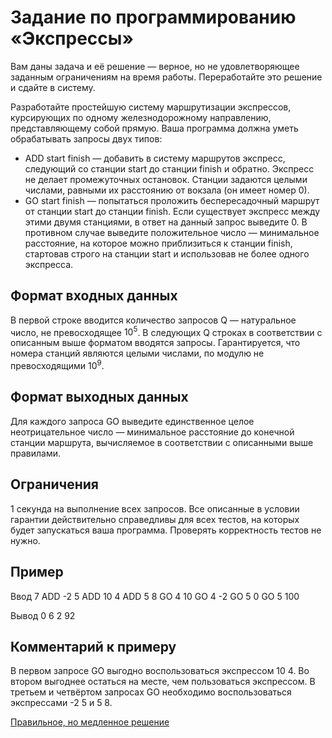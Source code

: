 # Задание по программированию «Экспрессы»

Вам даны задача и её решение — верное, но не удовлетворяющее заданным ограничениям на время работы. Переработайте это решение и сдайте в систему.

Разработайте простейшую систему маршрутизации экспрессов, курсирующих по одному железнодорожному направлению, представляющему собой прямую. Ваша программа должна уметь обрабатывать запросы двух типов:

- ADD start finish — добавить в систему маршрутов экспресс, следующий со станции start до станции finish и обратно. Экспресс не делает промежуточных остановок. Станции задаются целыми числами, равными их расстоянию от вокзала (он имеет номер 0).
- GO start finish — попытаться проложить беспересадочный маршрут от станции start до станции finish. Если существует экспресс между этими двумя станциями, в ответ на данный запрос выведите 0. В противном случае выведите положительное число — минимальное расстояние, на которое можно приблизиться к станции finish, стартовав строго на станции start и использовав не более одного экспресса.

## Формат входных данных

В первой строке вводится количество запросов Q — натуральное число, не превосходящее $10^5$. В следующих Q строках в соответствии с описанным выше форматом вводятся запросы. Гарантируется, что номера станций являются целыми числами, по модулю не превосходящими $10^9$.

## Формат выходных данных

Для каждого запроса GO выведите единственное целое неотрицательное число — минимальное расстояние до конечной станции маршрута, вычисляемое в соответствии с описанными выше правилами.

## Ограничения

1 секунда на выполнение всех запросов. Все описанные в условии гарантии действительно справедливы для всех тестов, на которых будет запускаться ваша программа. Проверять корректность тестов не нужно.

## Пример

Ввод
7
ADD -2 5
ADD 10 4
ADD 5 8
GO 4 10
GO 4 -2
GO 5 0
GO 5 100

Вывод
0
6
2
92

## Комментарий к примеру

В первом запросе GO выгодно воспользоваться экспрессом 10 4. Во втором выгоднее остаться на месте, чем пользоваться экспрессом. В третьем и четвёртом запросах GO необходимо воспользоваться экспрессами -2 5 и 5 8.

[Правильное, но медленное решение](https://stepik.org/media/attachments/lesson/286406/c2biy446EeianAr0yIdmDg_73b8d3208e3a11e8925dffc5577105fd_slow.cpp)
